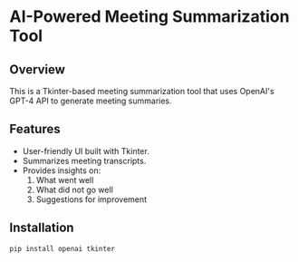 # AI-Powered Meeting Summarization Tool

## Overview
This is a Tkinter-based meeting summarization tool that uses OpenAI's GPT-4 API to generate meeting summaries.

## Features
- User-friendly UI built with Tkinter.
- Summarizes meeting transcripts.
- Provides insights on:
  1. What went well
  2. What did not go well
  3. Suggestions for improvement

## Installation
```sh
pip install openai tkinter
